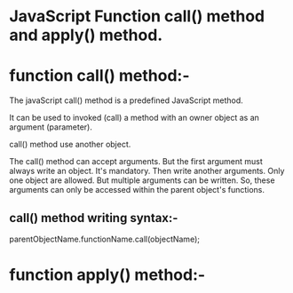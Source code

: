# JavaScript Function call() method and apply() method.

# function call() method:-
The javaScript call() method is a predefined JavaScript method. 

It can be used to invoked (call) a method with an owner object as an argument (parameter).

call() method use another object.

The call() method can accept arguments. But the first argument must always write an object. It's mandatory. Then write another arguments. Only one object are allowed. But multiple arguments can be written. So, these arguments can only be accessed within the parent object's functions.

## call() method writing syntax:-

parentObjectName.functionName.call(objectName);

# function apply() method:- 
 